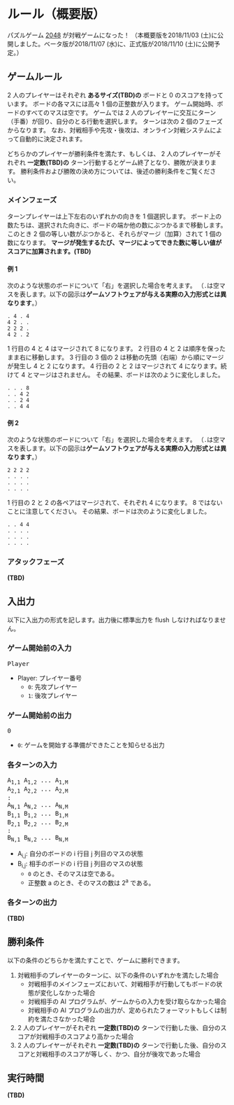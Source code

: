 # ルール（**概要版**）

パズルゲーム [2048](<https://ja.wikipedia.org/wiki/2048_(%E3%82%B2%E3%83%BC%E3%83%A0)>) が対戦ゲームになった！
（本概要版を2018/11/03 (土)に公開しました。ベータ版が2018/11/07 (水)に、正式版が2018/11/10 (土)に公開予定。）

## ゲームルール

2 人のプレイヤーはそれぞれ **あるサイズ(TBD)の** ボードと 0 のスコアを持っています。
ボードの各マスには高々 1 個の正整数が入ります。
ゲーム開始時、ボードのすべてのマスは空です。
ゲームでは 2 人のプレイヤーに交互にターン（手番）が回り、自分のとる行動を選択します。
ターンは次の 2 個のフェーズからなります。
なお、対戦相手や先攻・後攻は、オンライン対戦システムによって自動的に決定されます。

どちらかのプレイヤーが勝利条件を満たす、もしくは、
2 人のプレイヤーがそれぞれ **一定数(TBD)の** ターン行動するとゲーム終了となり、勝敗が決まります。
勝利条件および勝敗の決め方については、後述の勝利条件をご覧ください。

### メインフェーズ

ターンプレイヤーは上下左右のいずれかの向きを 1 個選択します。
ボード上の数たちは、選択された向きに、ボードの端か他の数にぶつかるまで移動します。
このとき 2 個の等しい数がぶつかると、それらがマージ（加算）されて 1 個の数になります。
**マージが発生するたび、マージによってできた数に等しい値がスコアに加算されます。(TBD)**

#### 例 1

次のような状態のボードについて「右」を選択した場合を考えます。
（`.`は空マスを表します。以下の図示は**ゲームソフトウェアが与える実際の入力形式とは異なります**。）

```
. 4 . 4
4 2 . .
2 2 2 .
4 2 . 2
```

1 行目の 4 と 4 はマージされて 8 になります。
2 行目の 4 と 2 は順序を保ったまま右に移動します。
3 行目の 3 個の 2 は移動の先頭（右端）から順にマージが発生し 4 と 2 になります。
4 行目の 2 と 2 はマージされて 4 になります。続けて 4 とマージはされません。
その結果、ボードは次のように変化しました。

```
. . . 8
. . 4 2
. . 2 4
. . 4 4
```

#### 例 2

次のような状態のボードについて「右」を選択した場合を考えます。
（`.`は空マスを表します。以下の図示は**ゲームソフトウェアが与える実際の入力形式とは異なります**。）

```
2 2 2 2
. . . .
. . . .
. . . .
```

1 行目の 2 と 2 の各ペアはマージされて、それぞれ 4 になります。 8 ではないことに注意してください。
その結果、ボードは次のように変化しました。

```
. . 4 4
. . . .
. . . .
. . . .
```

### アタックフェーズ

**(TBD)**

## 入出力

以下に入出力の形式を記します。出力後に標準出力を flush しなければなりません。

### ゲーム開始前の入力

<pre>
Player
</pre>

- Player: プレイヤー番号
  - `0`: 先攻プレイヤー
  - `1`: 後攻プレイヤー

### ゲーム開始前の出力

<pre>
0
</pre>

- `0`: ゲームを開始する準備ができたことを知らせる出力

### 各ターンの入力

<pre>
A<sub>1,1</sub> A<sub>1,2</sub> ... A<sub>1,M</sub>
A<sub>2,1</sub> A<sub>2,2</sub> ... A<sub>2,M</sub>
:
A<sub>N,1</sub> A<sub>N,2</sub> ... A<sub>N,M</sub>
B<sub>1,1</sub> B<sub>1,2</sub> ... B<sub>1,M</sub>
B<sub>2,1</sub> B<sub>2,2</sub> ... B<sub>2,M</sub>
:
B<sub>N,1</sub> B<sub>N,2</sub> ... B<sub>N,M</sub>
</pre>

- A<sub>i,j</sub>: 自分のボードの i 行目 j 列目のマスの状態
- B<sub>i,j</sub>: 相手のボードの i 行目 j 列目のマスの状態
  - `0` のとき、そのマスは空である。
  - 正整数 a のとき、そのマスの数は 2<sup>a</sup> である。

### 各ターンの出力

**(TBD)**

## 勝利条件

以下の条件のどちらかを満たすことで、ゲームに勝利できます。

1. 対戦相手のプレイヤーのターンに、以下の条件のいずれかを満たした場合
   - 対戦相手のメインフェーズにおいて、対戦相手が行動してもボードの状態が変化しなかった場合
   - 対戦相手の AI プログラムが、ゲームからの入力を受け取らなかった場合
   - 対戦相手の AI プログラムの出力が、定められたフォーマットもしくは制約を満たさなかった場合
1. 2 人のプレイヤーがそれぞれ **一定数(TBD)の** ターンで行動した後、自分のスコアが対戦相手のスコアより高かった場合
1. 2 人のプレイヤーがそれぞれ **一定数(TBD)の** ターンで行動した後、自分のスコアと対戦相手のスコアが等しく、かつ、自分が後攻であった場合

## 実行時間

**(TBD)**
